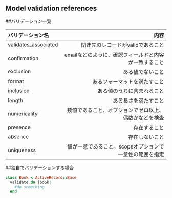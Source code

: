 ## Model validation references

##バリデーション一覧

|バリデーション名|内容|
|:---------------|--------------------------:|
|validates_associated|関連先のレコードがvalidであること|
|confirmation|emailなどのように、確認フィールドと内容が一致すること|
|exclusion|ある値でないこと|
|format|あるフォーマットを満たすこと|
|inclusion|ある値のうちに含まれること|
|length|ある長さを満たすこと|
|numericality|数値であること、オプションでゼロ以上、偶数かなどを検査|
|presence|存在すること|
|absence|存在しないこと|
|uniqueness|値が一意であること。scopeオプションで一意性の範囲を指定|

##独自でバリデーションする場合
  
```ruby
class Book < ActiveRecord::Base
  validate do |book|
    #do something
  end
```
